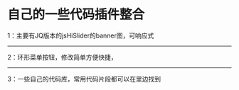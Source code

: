 # 自己的一些代码插件整合
1：主要有JQ版本的jsHiSlider的banner图，可响应式<hr/>
2：环形菜单按钮，修改简单方便快捷，<hr/>
3：一些自己的代码库，常用代码片段都可以在里边找到</hr>
